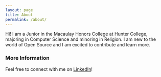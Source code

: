```yaml
---
layout: page
title: About
permalink: /about/
---
```


Hi! I am a Junior in the Macaulay Honors College at Hunter College, majoring in Computer Science and minoring in Religion. I am new to the world of Open Source and I am excited to contribute and learn more. 

### More Information

Feel free to connect with me on [LinkedIn](https://www.linkedin.com/in/shainalowenthal/)!

